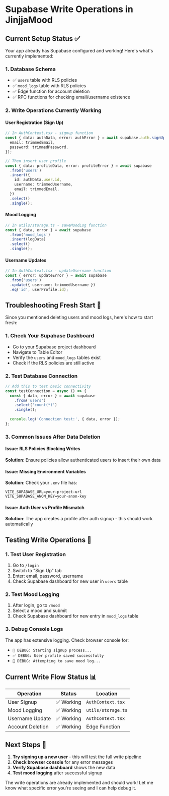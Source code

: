 # Supabase Write Operations in JinjjaMood

## Current Setup Status ✅

Your app already has Supabase configured and working! Here's what's currently implemented:

### 1. Database Schema
- ✅ `users` table with RLS policies
- ✅ `mood_logs` table with RLS policies  
- ✅ Edge function for account deletion
- ✅ RPC functions for checking email/username existence

### 2. Write Operations Currently Working

#### User Registration (Sign Up)
```typescript
// In AuthContext.tsx - signup function
const { data: authData, error: authError } = await supabase.auth.signUp({
  email: trimmedEmail,
  password: trimmedPassword,
});

// Then insert user profile
const { data: profileData, error: profileError } = await supabase
  .from('users')
  .insert({
    id: authData.user.id,
    username: trimmedUsername,
    email: trimmedEmail,
  })
  .select()
  .single();
```

#### Mood Logging
```typescript
// In utils/storage.ts - saveMoodLog function
const { data, error } = await supabase
  .from('mood_logs')
  .insert(logData)
  .select()
  .single();
```

#### Username Updates
```typescript
// In AuthContext.tsx - updateUsername function
const { error: updateError } = await supabase
  .from('users')
  .update({ username: trimmedUsername })
  .eq('id', userProfile.id);
```

## Troubleshooting Fresh Start 🔄

Since you mentioned deleting users and mood logs, here's how to start fresh:

### 1. Check Your Supabase Dashboard
- Go to your Supabase project dashboard
- Navigate to Table Editor
- Verify the `users` and `mood_logs` tables exist
- Check if the RLS policies are still active

### 2. Test Database Connection
```typescript
// Add this to test basic connectivity
const testConnection = async () => {
  const { data, error } = await supabase
    .from('users')
    .select('count(*)')
    .single();
  
  console.log('Connection test:', { data, error });
};
```

### 3. Common Issues After Data Deletion

#### Issue: RLS Policies Blocking Writes
**Solution**: Ensure policies allow authenticated users to insert their own data

#### Issue: Missing Environment Variables
**Solution**: Check your `.env` file has:
```
VITE_SUPABASE_URL=your-project-url
VITE_SUPABASE_ANON_KEY=your-anon-key
```

#### Issue: Auth User vs Profile Mismatch
**Solution**: The app creates a profile after auth signup - this should work automatically

## Testing Write Operations 🧪

### 1. Test User Registration
1. Go to `/login`
2. Switch to "Sign Up" tab
3. Enter: email, password, username
4. Check Supabase dashboard for new user in `users` table

### 2. Test Mood Logging
1. After login, go to `/mood`
2. Select a mood and submit
3. Check Supabase dashboard for new entry in `mood_logs` table

### 3. Debug Console Logs
The app has extensive logging. Check browser console for:
- `🔵 DEBUG: Starting signup process...`
- `✅ DEBUG: User profile saved successfully`
- `🔵 DEBUG: Attempting to save mood log...`

## Current Write Flow Status 📊

| Operation | Status | Location |
|-----------|--------|----------|
| User Signup | ✅ Working | `AuthContext.tsx` |
| Mood Logging | ✅ Working | `utils/storage.ts` |
| Username Update | ✅ Working | `AuthContext.tsx` |
| Account Deletion | ✅ Working | Edge Function |

## Next Steps 🚀

1. **Try signing up a new user** - this will test the full write pipeline
2. **Check browser console** for any error messages
3. **Verify Supabase dashboard** shows the new data
4. **Test mood logging** after successful signup

The write operations are already implemented and should work! Let me know what specific error you're seeing and I can help debug it.
